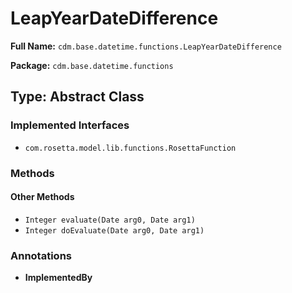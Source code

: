 # LeapYearDateDifference

**Full Name:** `cdm.base.datetime.functions.LeapYearDateDifference`

**Package:** `cdm.base.datetime.functions`

## Type: Abstract Class

### Implemented Interfaces

- `com.rosetta.model.lib.functions.RosettaFunction`

### Methods

#### Other Methods

- `Integer evaluate(Date arg0, Date arg1)`
- `Integer doEvaluate(Date arg0, Date arg1)`

### Annotations

- **ImplementedBy**

